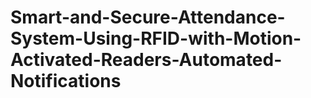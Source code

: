 # Smart-and-Secure-Attendance-System-Using-RFID-with-Motion-Activated-Readers-Automated-Notifications